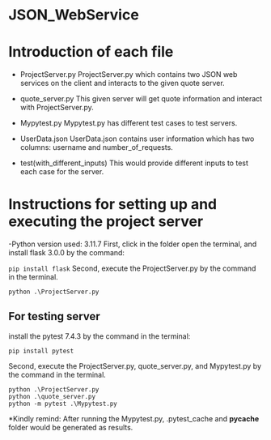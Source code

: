 # JSON_WebService

# Introduction of each file
- ProjectServer.py
ProjectServer.py which contains two JSON web services on the client and interacts to 
the given quote server.

- quote_server.py
This given server will get quote information and interact with ProjectServer.py.

- Mypytest.py
Mypytest.py has different test cases to test servers. 

- UserData.json
UserData.json contains user information which has two columns: username and number_of_requests.

- test(with_different_inputs)
This would provide different inputs to test each case for the server.

# Instructions for setting up and executing the project server
-Python version used: 3.11.7 
First, click in the folder open the terminal, and install flask 3.0.0 by the command:

`pip install flask`
Second, execute the ProjectServer.py by the command in the terminal.

`python .\ProjectServer.py`

## For testing server
install the pytest 7.4.3 by the command in the terminal:

`pip install pytest`

Second, execute the ProjectServer.py, quote_server.py, and Mypytest.py by the command in the terminal.
```
python .\ProjectServer.py
python .\quote_server.py 
python -m pytest .\Mypytest.py 
```
*Kindly remind: After running the Mypytest.py, .pytest_cache and __pycache__ folder would be generated as results.


